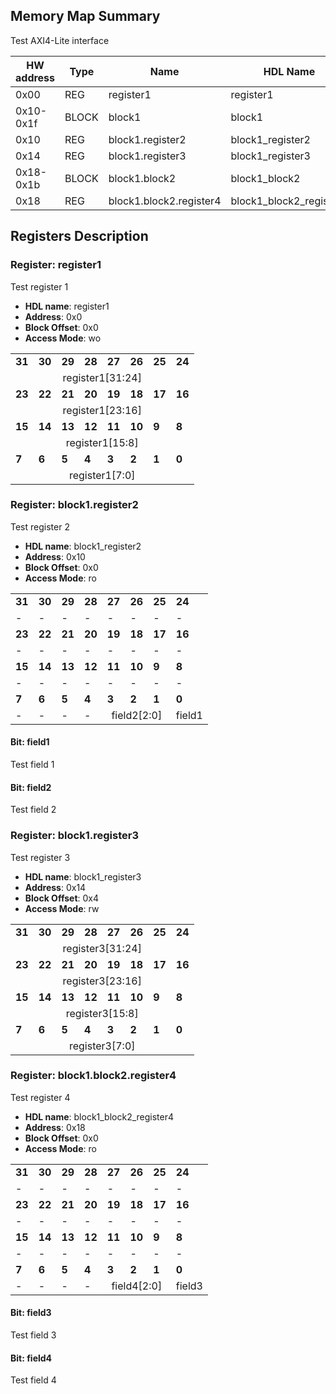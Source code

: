 ## Memory Map Summary
Test AXI4-Lite interface

| HW address | Type | Name | HDL Name |
|------------|------|------|----------|
| 0x00 | REG | register1 | register1 |
| 0x10-0x1f | BLOCK | block1 | block1 |
| 0x10 | REG | block1.register2 | block1_register2 |
| 0x14 | REG | block1.register3 | block1_register3 |
| 0x18-0x1b | BLOCK | block1.block2 | block1_block2 |
| 0x18 | REG | block1.block2.register4 | block1_block2_register4 |

## Registers Description
### Register: register1

Test register 1

- **HDL name**: register1
- **Address**: 0x0
- **Block Offset**: 0x0
- **Access Mode**: wo

<table>
  <tr>
    <td><b>31</b></td>
    <td><b>30</b></td>
    <td><b>29</b></td>
    <td><b>28</b></td>
    <td><b>27</b></td>
    <td><b>26</b></td>
    <td><b>25</b></td>
    <td><b>24</b></td>
  </tr>
  <tr>
    <td colspan="8" style="text-align: center;">register1[31:24]</td>
  </tr>
  <tr>
    <td><b>23</b></td>
    <td><b>22</b></td>
    <td><b>21</b></td>
    <td><b>20</b></td>
    <td><b>19</b></td>
    <td><b>18</b></td>
    <td><b>17</b></td>
    <td><b>16</b></td>
  </tr>
  <tr>
    <td colspan="8" style="text-align: center;">register1[23:16]</td>
  </tr>
  <tr>
    <td><b>15</b></td>
    <td><b>14</b></td>
    <td><b>13</b></td>
    <td><b>12</b></td>
    <td><b>11</b></td>
    <td><b>10</b></td>
    <td><b>9</b></td>
    <td><b>8</b></td>
  </tr>
  <tr>
    <td colspan="8" style="text-align: center;">register1[15:8]</td>
  </tr>
  <tr>
    <td><b>7</b></td>
    <td><b>6</b></td>
    <td><b>5</b></td>
    <td><b>4</b></td>
    <td><b>3</b></td>
    <td><b>2</b></td>
    <td><b>1</b></td>
    <td><b>0</b></td>
  </tr>
  <tr>
    <td colspan="8" style="text-align: center;">register1[7:0]</td>
  </tr>
</table>

### Register: block1.register2

Test register 2

- **HDL name**: block1_register2
- **Address**: 0x10
- **Block Offset**: 0x0
- **Access Mode**: ro

<table>
  <tr>
    <td><b>31</b></td>
    <td><b>30</b></td>
    <td><b>29</b></td>
    <td><b>28</b></td>
    <td><b>27</b></td>
    <td><b>26</b></td>
    <td><b>25</b></td>
    <td><b>24</b></td>
  </tr>
  <tr>
    <td>-</td>
    <td>-</td>
    <td>-</td>
    <td>-</td>
    <td>-</td>
    <td>-</td>
    <td>-</td>
    <td>-</td>
  </tr>
  <tr>
    <td><b>23</b></td>
    <td><b>22</b></td>
    <td><b>21</b></td>
    <td><b>20</b></td>
    <td><b>19</b></td>
    <td><b>18</b></td>
    <td><b>17</b></td>
    <td><b>16</b></td>
  </tr>
  <tr>
    <td>-</td>
    <td>-</td>
    <td>-</td>
    <td>-</td>
    <td>-</td>
    <td>-</td>
    <td>-</td>
    <td>-</td>
  </tr>
  <tr>
    <td><b>15</b></td>
    <td><b>14</b></td>
    <td><b>13</b></td>
    <td><b>12</b></td>
    <td><b>11</b></td>
    <td><b>10</b></td>
    <td><b>9</b></td>
    <td><b>8</b></td>
  </tr>
  <tr>
    <td>-</td>
    <td>-</td>
    <td>-</td>
    <td>-</td>
    <td>-</td>
    <td>-</td>
    <td>-</td>
    <td>-</td>
  </tr>
  <tr>
    <td><b>7</b></td>
    <td><b>6</b></td>
    <td><b>5</b></td>
    <td><b>4</b></td>
    <td><b>3</b></td>
    <td><b>2</b></td>
    <td><b>1</b></td>
    <td><b>0</b></td>
  </tr>
  <tr>
    <td>-</td>
    <td>-</td>
    <td>-</td>
    <td>-</td>
    <td colspan="3" style="text-align: center;">field2[2:0]</td>
    <td>field1</td>
  </tr>
</table>

#### Bit: field1

Test field 1

#### Bit: field2

Test field 2

### Register: block1.register3

Test register 3

- **HDL name**: block1_register3
- **Address**: 0x14
- **Block Offset**: 0x4
- **Access Mode**: rw

<table>
  <tr>
    <td><b>31</b></td>
    <td><b>30</b></td>
    <td><b>29</b></td>
    <td><b>28</b></td>
    <td><b>27</b></td>
    <td><b>26</b></td>
    <td><b>25</b></td>
    <td><b>24</b></td>
  </tr>
  <tr>
    <td colspan="8" style="text-align: center;">register3[31:24]</td>
  </tr>
  <tr>
    <td><b>23</b></td>
    <td><b>22</b></td>
    <td><b>21</b></td>
    <td><b>20</b></td>
    <td><b>19</b></td>
    <td><b>18</b></td>
    <td><b>17</b></td>
    <td><b>16</b></td>
  </tr>
  <tr>
    <td colspan="8" style="text-align: center;">register3[23:16]</td>
  </tr>
  <tr>
    <td><b>15</b></td>
    <td><b>14</b></td>
    <td><b>13</b></td>
    <td><b>12</b></td>
    <td><b>11</b></td>
    <td><b>10</b></td>
    <td><b>9</b></td>
    <td><b>8</b></td>
  </tr>
  <tr>
    <td colspan="8" style="text-align: center;">register3[15:8]</td>
  </tr>
  <tr>
    <td><b>7</b></td>
    <td><b>6</b></td>
    <td><b>5</b></td>
    <td><b>4</b></td>
    <td><b>3</b></td>
    <td><b>2</b></td>
    <td><b>1</b></td>
    <td><b>0</b></td>
  </tr>
  <tr>
    <td colspan="8" style="text-align: center;">register3[7:0]</td>
  </tr>
</table>

### Register: block1.block2.register4

Test register 4

- **HDL name**: block1_block2_register4
- **Address**: 0x18
- **Block Offset**: 0x0
- **Access Mode**: ro

<table>
  <tr>
    <td><b>31</b></td>
    <td><b>30</b></td>
    <td><b>29</b></td>
    <td><b>28</b></td>
    <td><b>27</b></td>
    <td><b>26</b></td>
    <td><b>25</b></td>
    <td><b>24</b></td>
  </tr>
  <tr>
    <td>-</td>
    <td>-</td>
    <td>-</td>
    <td>-</td>
    <td>-</td>
    <td>-</td>
    <td>-</td>
    <td>-</td>
  </tr>
  <tr>
    <td><b>23</b></td>
    <td><b>22</b></td>
    <td><b>21</b></td>
    <td><b>20</b></td>
    <td><b>19</b></td>
    <td><b>18</b></td>
    <td><b>17</b></td>
    <td><b>16</b></td>
  </tr>
  <tr>
    <td>-</td>
    <td>-</td>
    <td>-</td>
    <td>-</td>
    <td>-</td>
    <td>-</td>
    <td>-</td>
    <td>-</td>
  </tr>
  <tr>
    <td><b>15</b></td>
    <td><b>14</b></td>
    <td><b>13</b></td>
    <td><b>12</b></td>
    <td><b>11</b></td>
    <td><b>10</b></td>
    <td><b>9</b></td>
    <td><b>8</b></td>
  </tr>
  <tr>
    <td>-</td>
    <td>-</td>
    <td>-</td>
    <td>-</td>
    <td>-</td>
    <td>-</td>
    <td>-</td>
    <td>-</td>
  </tr>
  <tr>
    <td><b>7</b></td>
    <td><b>6</b></td>
    <td><b>5</b></td>
    <td><b>4</b></td>
    <td><b>3</b></td>
    <td><b>2</b></td>
    <td><b>1</b></td>
    <td><b>0</b></td>
  </tr>
  <tr>
    <td>-</td>
    <td>-</td>
    <td>-</td>
    <td>-</td>
    <td colspan="3" style="text-align: center;">field4[2:0]</td>
    <td>field3</td>
  </tr>
</table>

#### Bit: field3

Test field 3

#### Bit: field4

Test field 4

